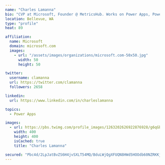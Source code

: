 ```yaml
---
name: "Charles Lamanna"
bio: "CVP at Microsoft, Founder @ MetricsHub. Works on Power Apps, Power Automate, Power Virtual Agent, Common Data Service and Dynamics 365."
location: Bellevue, WA
type: "profile"
heat: 89

affiliation:
  name: Microsoft
  domain: microsoft.com
  images:
    - url: "/assets/images/organizations/microsoft.com-50x50.jpg"
      width: 50
      height: 50

twitter:
  username: clamanna
  url: https://twitter.com/clamanna
  followers: 2658

linkedin:
  url: https://www.linkedin.com/in/charleslamanna

topics:
  - Power Apps

images:
  - url: https://pbs.twimg.com/profile_images/1263202626922876928/g6qGbHZ-_400x400.jpg
    width: 400
    height: 400
    isCached: true
    title: "Charles Lamanna"

secured: "Pbc4d/2LpJatBvZS6H4jvSXLT54MQ/BduLWjQgXFUQN8HWd5HOOdb60NZRKKjiMl4+TXL/rofXHundXaBDD9cxxerQosdjL/yGm6/Dj7IIYqKM1hS3X2aqiMc2QIWQh/QYCTeRvRRy1UVNGL2Aq9LGx4X3o+mWvMo9XS1jbGVL+VEs16cK2XKeh9PI5YxhFuBsGtS1K5aFHDi2O3fo2ZsDNjcJ7Kfgivi+AlFEshi0E4ii9eTxklbsy8YfzROCkNR2aKy64zrHVvcsA4kheMRY+Yrvs9ti8LKpEf39s14KpuIiSQgcWv2BJkDgdrTLSS5x/iCHOMXFWAC9ZgvYs17QaIApyiu1HCX5sFp0blr9VS9sJQZzA0xc5yz0xU9gEcEQrAvVvC/9zOKuUqpYSM/l6E/86qxtiAZPXKlo2ILrw=;JPMKs7RUQjJpeREUR08wXg=="
---
```


